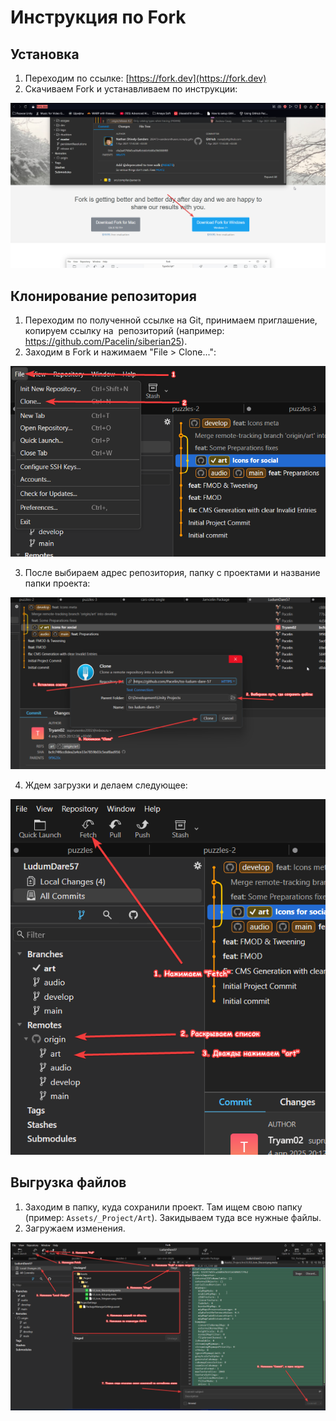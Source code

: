 # Инструкция по Fork
## Установка
1. Переходим по ссылке: [https://fork.dev](https://fork.dev)
2. Скачиваем Fork и устанавливаем по инструкции:

![](img/image5.png)

## Клонирование репозитория
1. Переходим по полученной ссылке на Git, принимаем приглашение, копируем ссылку на  репозиторий (например: https://github.com/Pacelin/siberian25).
2. Заходим в Fork и нажимаем "File > Clone...":

![](img/image1.png)

3. После выбираем адрес репозитория, папку с проектами и название папки проекта:

![](img/image3.png)

4. Ждем загрузки и делаем следующее:

![](img/image2.png)

## Выгрузка файлов
1. Заходим в папку, куда сохранили проект. Там ищем свою папку (пример: `Assets/_Project/Art`). Закидываем туда все нужные файлы.
2. Загружаем изменения.

![](img/image4.png)